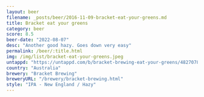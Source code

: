 ```yaml
---
layout: beer
filename: _posts/beer/2016-11-09-bracket-eat-your-greens.md
title: Bracket eat your greens
category: beer
score: 8.5
beer-date: "2022-08-07"
desc: "Another good hazy. Goes down very easy"
permalink: /beer/:title.html
img: /img/list/bracket-eat-your-greens.jpeg
untappd: "https://untappd.com/b/bracket-brewing-eat-your-greens/4827078"
country: "Australia"
brewery: "Bracket Brewing"
breweryURL: "/brewery/bracket-brewing.html"
style: "IPA - New England / Hazy"
---
```

